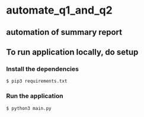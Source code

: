 # automate_q1_and_q2
## automation of summary report
## To run application locally, do setup
### Install the dependencies 
    
    $ pip3 requirements.txt
     
### Run the application

    $ python3 main.py
 


